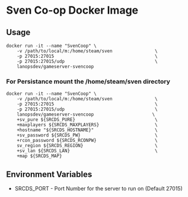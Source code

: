 # Sven Co-op Docker Image

## Usage

```
docker run -it --name "SvenCoop" \
    -v /path/to/local/m:/home/steam/sven                \
    -p 27015:27015                                      \
    -p 27015:27015/udp                                  \
    lanopsdev/gameserver-svencoop  
```

### For Persistance mount the /home/steam/sven directory

```
docker run -it --name "SvenCoop" \
    -v /path/to/local/m:/home/steam/sven                \
    -p 27015:27015                                      \
    -p 27015:27015/udp                                  \
    lanopsdev/gameserver-svencoop                      \
    +sv_pure ${SRCDS_PURE}                              \
    +maxplayers ${SRCDS_MAXPLAYERS}                     \
    +hostname "${SRCDS_HOSTNAME}"                       \
    +sv_password ${SRCDS_PW}                            \
    +rcon_password ${SRCDS_RCONPW}                      \
    sv_region ${SRCDS_REGION}                           \
    +sv_lan ${SRCDS_LAN}                                \
    +map ${SRCDS_MAP}

```


## Environment Variables

* SRCDS_PORT - Port Number for the server to run on (Default 27015)
